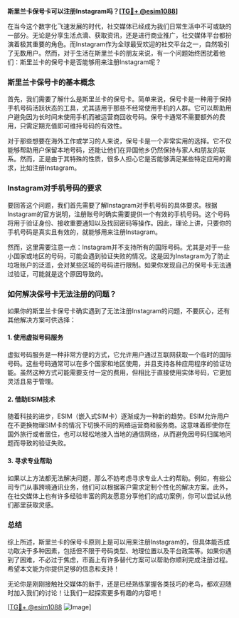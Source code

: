 **斯里兰卡保号卡可以注册Instagram吗？[[TG💪+ @esim1088](https://t.me/s/esim1088)]**

在当今这个数字化飞速发展的时代，社交媒体已经成为我们日常生活中不可或缺的一部分。无论是分享生活点滴、获取资讯，还是进行商业推广，社交媒体平台都扮演着极其重要的角色。而Instagram作为全球最受欢迎的社交平台之一，自然吸引了无数用户。然而，对于生活在斯里兰卡的朋友来说，有一个问题始终困扰着他们：斯里兰卡的保号卡是否能够用来注册Instagram呢？

### 斯里兰卡保号卡的基本概念

首先，我们需要了解什么是斯里兰卡的保号卡。简单来说，保号卡是一种用于保持手机号码活跃状态的工具，尤其适用于那些不经常使用手机的人群。它可以帮助用户避免因为长时间未使用手机而被运营商回收号码。保号卡通常不需要额外的费用，只需定期充值即可维持号码的有效性。

对于那些想要在海外工作或学习的人来说，保号卡是一个非常实用的选择。它不仅能够帮助用户保留本地号码，还能让他们在异国他乡仍然保持与家人和朋友的联系。然而，正是由于其特殊的性质，很多人担心它是否能够满足某些特定应用的需求，比如注册Instagram。

### Instagram对手机号码的要求

要回答这个问题，我们首先需要了解Instagram对手机号码的具体要求。根据Instagram的官方说明，注册账号时确实需要提供一个有效的手机号码。这个号码将用于验证身份、接收重要通知以及找回密码等操作。因此，理论上讲，只要你的手机号码是真实且有效的，就能够用来注册Instagram。

然而，这里需要注意一点：Instagram并不支持所有的国际号码。尤其是对于一些小国家或地区的号码，可能会遇到验证失败的情况。这是因为Instagram为了防止垃圾账户的泛滥，会对某些区域的号码进行限制。如果你发现自己的保号卡无法通过验证，可能就是这个原因导致的。

### 如何解决保号卡无法注册的问题？

如果你的斯里兰卡保号卡确实遇到了无法注册Instagram的问题，不要灰心，还有其他解决方案可供选择：

#### 1. 使用虚拟号码服务
虚拟号码服务是一种非常方便的方式，它允许用户通过互联网获取一个临时的国际号码。这些号码通常可以在多个国家和地区使用，并且支持各种应用程序的验证功能。虽然这种方式可能需要支付一定的费用，但相比于直接使用实体号码，它更加灵活且易于管理。

#### 2. 借助ESIM技术
随着科技的进步，ESIM（嵌入式SIM卡）逐渐成为一种新的趋势。ESIM允许用户在不更换物理SIM卡的情况下切换不同的网络运营商和服务商。这意味着即使你在国外旅行或者居住，也可以轻松地接入当地的通信网络，从而避免因号码归属地问题而导致的验证失败。

#### 3. 寻求专业帮助
如果以上方法都无法解决问题，那么不妨考虑寻求专业人士的帮助。例如，有些公司专门从事跨境通讯业务，他们可以根据客户需求定制个性化的解决方案。此外，在社交媒体上也有许多经验丰富的网友愿意分享他们的成功案例，你可以尝试从他们那里获取灵感。

### 总结

综上所述，斯里兰卡的保号卡原则上是可以用来注册Instagram的，但具体能否成功取决于多种因素，包括但不限于号码类型、地理位置以及平台政策等。如果你遇到了困难，不必过于焦虑，市面上有许多替代方案可以帮助你顺利完成注册过程。希望本文能为你提供足够的信息和支持！

无论你是刚刚接触社交媒体的新手，还是已经熟练掌握各类技巧的老鸟，都欢迎随时加入我们的讨论！让我们一起探索更多有趣的内容吧！

[[TG💪+ @esim1088](https://t.me/s/esim1088) ![Image](https://i.postimg.cc/4NQfJmqS/Snipaste-2025-05-13-00-14-12.png)]